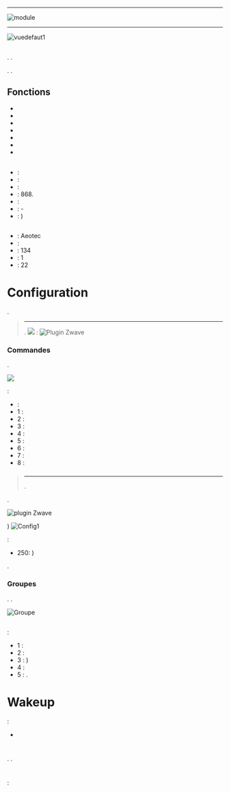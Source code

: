 # 

****

![module](images/aeotec.keyfob/module.jpg)

****

![vuedefaut1](images/aeotec.keyfob/vuedefaut1.jpg)

## 



. .

. .

## Fonctions

-   
-   
-   
-   
-   
-   
-   

## 

-    : 
-    : 
-    : 
-   : 868.
-    : 
-    : -
-    : )

## 

-    : Aeotec
-    : 
-    : 134
-    : 1
-    : 22

# Configuration

 [](https://doc.jeedom.com/es_ES/plugins/automation%20protocol/openzwave/).
> ****
>
> .
>![](images/aeotec.keyfob/inclusion.jpg)
> :
![Plugin Zwave](images/aeotec.keyfob/information.jpg)

### Commandes

.

![](images/aeotec.keyfob/commandes.jpg)

 :

-    : 
  - 1 : 
  - 2 : 
  - 3 : 
  - 4 : 
  - 5 : 
  - 6 : 
  - 7 : 
  - 8 : 

### 
> ****
>
> 
> .

.

![ plugin Zwave](images/plugin/bouton_configuration.jpg)

)
![Config1](images/aeotec.keyfob/config1.jpg)

 :
-   250: )

.

### Groupes
. .

![Groupe](images/aeotec.keyfob/groupe.jpg)

## 

### 

 :

-   1 : 
-   2 : 
-   3 : )
-   4 : 
-   5 : .

# Wakeup

 :

-   

# 

.
.

# 

 : 
